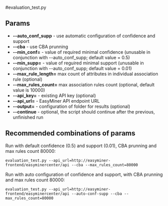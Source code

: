 #evaluation_test.py

## Params

* **--auto_conf_supp** - use automatic configuration of confidence and support
* **--cba** - use CBA prunning 
* **--min_conf=** - value of required minimal confidence (unusable in conjunction with --auto_conf_supp; default value = 0.5)
* **--min_supp=** - value of reguired minimal support (unusable in conjunction with --auto_conf_supp; default value = 0.01)
* **--max_rule_length=** max count of attributes in individual association rule (optional)
* **--max_rules_count=** max association rules count (optional, default value is 10000)
* **--api_key=** - existing API key (optional)
* **--api_url=** - EasyMiner API endpoint URL
* **--output=** - configuration of folder for results (optional)
* **--continue** - optional, the script should continue after the previous, unfinished run

## Recommended combinations of params
Run with default confidence (0.5) and support (0.01), CBA prunning and max rules count 80000: 
```
evaluation_test.py --api_url=http://easyminer-frontend/easyminercenter/api --cba --max_rules_count=80000
```

Run with auto configuration of confidence and support, with CBA prunning and max rules count 80000:
```
evaluation_test.py --api_url=http://easyminer-frontend/easyminercenter/api --auto-conf-supp --cba --max_rules_count=80000
```